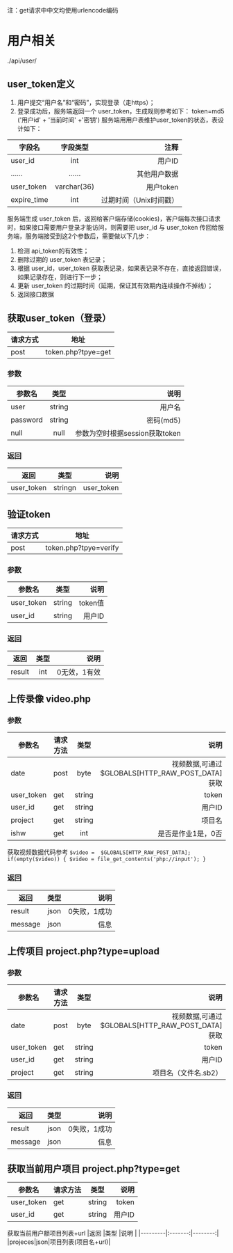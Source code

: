注：get请求中中文均使用urlencode编码

# 用户相关
./api/user/
## user_token定义
1. 用户提交“用户名”和“密码”，实现登录（走https）；
2. 登录成功后，服务端返回一个 user_token，生成规则参考如下：
token=md5 ('用户id' + '当前时间' +'密钥')
服务端用用户表维护user_token的状态，表设计如下：

|字段名| 字段类型 |   注释|
|-----|:---------:|-------:|
|user_id| int| 用户ID|
|……|……|其他用户数据|
|user_token|  varchar(36)| 用户token|
|expire_time| int| 过期时间（Unix时间戳）|

服务端生成 user_token 后，返回给客户端存储(cookies)，客户端每次接口请求时，如果接口需要用户登录才能访问，则需要把 user_id 与 user_token 传回给服务端，服务端接受到这2个参数后，需要做以下几步：
1. 检测 api_token的有效性；
2. 删除过期的 user_token 表记录；
3. 根据 user_id，user_token 获取表记录，如果表记录不存在，直接返回错误，如果记录存在，则进行下一步；
4. 更新 user_token 的过期时间（延期，保证其有效期内连续操作不掉线）；
5. 返回接口数据

## 获取user_token（登录）
| 请求方式        | 地址         |
| ------------- |:-------------:|
| post      | token.php?tpye=get |

### 参数

|参数名   |类型      |说明     |
|---------|:-------:|--------:|
|user     |string   |用户名    |
|password |string   |密码(md5)|
|null     |null     |参数为空时根据session获取token|

### 返回

|返回     |类型     |说明     |
|---------|:-------:|--------:|
|user_token    |stringn  |user_token|

## 验证token
| 请求方式        | 地址         |
| ------------- |:-------------:|
| post      | token.php?tpye=verify |
### 参数
|参数名   |类型      |说明     |
|---------|:-------:|--------:|
|user_token|string|token值|
|user_id|string|用户ID|
### 返回
|返回     |类型     |说明     |
|---------|:-------:|--------:|
|result    |int  |0无效，1有效|

## 上传录像 video.php

### 参数

|参数名   |请求方法|类型      |说明     |
|---------|---------|:-------:|--------:|
|date|post|byte|视频数据,可通过$GLOBALS[HTTP_RAW_POST_DATA]获取|
|user_token|get|string|token|
|user_id|get|string|用户ID|
|project|get|string|项目名|
|ishw|get|int|是否是作业1是，0否|

获取视频数据代码参考
`
    $video =  $GLOBALS[HTTP_RAW_POST_DATA];
    if(empty($video)) {
        $video = file_get_contents('php://input');
    }
`
### 返回

|返回     |类型     |说明     |
|---------|:-------:|--------:|
|result   |json  |0失败，1成功|
|message|json|信息|

## 上传项目 project.php?type=upload

### 参数

|参数名   |请求方法|类型      |说明     |
|---------|---------|:-------:|--------:|
|date|post|byte|视频数据,可通过$GLOBALS[HTTP_RAW_POST_DATA]获取|
|user_token|get|string|token|
|user_id|get|string|用户ID|
|project|get|string|项目名（文件名.sb2）|


### 返回

|返回     |类型     |说明     |
|---------|:-------:|--------:|
|result   |json  |0失败，1成功|
|message|json|信息|


## 获取当前用户项目 project.php?type=get

|参数名   |请求方法|类型      |说明     |
|---------|---------|:-------:|--------:|
|user_token|get|string|token|
|user_id|get|string|用户ID|

获取当前用户额项目列表+url
|返回     |类型     |说明     |
|---------|:-------:|--------:|
|projeces|json|项目列表(项目名+url)|
